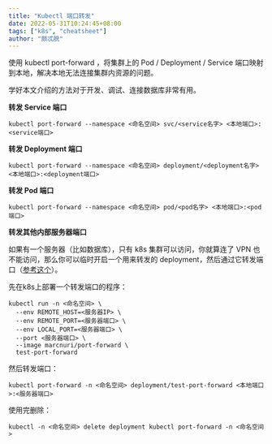 ```yaml
---
title: "Kubectl 端口转发"
date: 2022-05-31T10:24:45+08:00
tags: ["k8s", "cheatsheet"]
author: "颇忒脱"
---
```


<!--more-->

使用 kubectl port-forward ，将集群上的 Pod / Deployment / Service 端口映射到本地，解决本地无法连接集群内资源的问题。

学好本文介绍的方法对于开发、调试、连接数据库非常有用。

**转发 Service 端口**

```shell
kubectl port-forward --namespace <命名空间> svc/<service名字> <本地端口>:<service端口>
```

**转发 Deployment 端口**

```shell
kubectl port-forward --namespace <命名空间> deployment/<deployment名字> <本地端口>:<deployment端口>
```

**转发 Pod 端口**

```shell
kubectl port-forward --namespace <命名空间> pod/<pod名字> <本地端口>:<pod端口>
```

**转发其他内部服务器端口**

如果有一个服务器（比如数据库），只有 k8s 集群可以访问，你就算连了 VPN 也不能访问，那么你可以临时开启一个用来转发的 deployment，然后通过它转发端口（[参考这个][1]）。

先在k8s上部署一个转发端口的程序：

```shell
kubectl run -n <命名空间> \
  --env REMOTE_HOST=<服务器IP> \
  --env REMOTE_PORT=<服务器端口> \
  --env LOCAL_PORT=<服务器端口> \
  --port <服务器端口> \
  --image marcnuri/port-forward \
  test-port-forward
```

然后转发端口：

```shell
kubectl port-forward -n <命名空间> deployment/test-port-forward <本地端口>:<服务器端口>
```

使用完删除：

```shell
kubectl -n <命名空间> delete deployment kubectl port-forward -n <命名空间>
```

[1]: https://stackoverflow.com/a/65598273/1287790